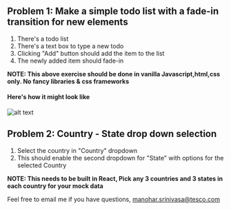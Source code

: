 ## Problem 1: Make a simple todo list with a fade-in transition for new elements

1. There's a todo list
2. There's a text box to type a new todo
3. Clicking "Add" button should add the item to the list
4. The newly added item should fade-in

**NOTE: This above exercise should be done in vanilla Javascript,html,css only. No fancy libraries & css frameworks**
#### Here's how it might look like

![alt text](https://media.giphy.com/media/efUnvISecuesh2aKVB/giphy.gif )



## Problem 2: Country - State drop down selection

1. Select the country in "Country" dropdown
2. This should enable the second dropdown for "State" with options for the selected Country

**NOTE: This needs to be built in React, Pick any 3 countries and 3 states in each country for your mock data**

Feel free to email me if you have questions, manohar.srinivasa@tesco.com
